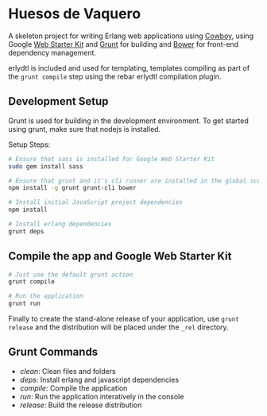 Huesos de Vaquero
=================
A skeleton project for writing Erlang web applications using  [Cowboy](https://github.com/ninenines/cowboy),
using Google [Web Starter Kit](https://github.com/google/web-starter-kit) and
[Grunt](http://gruntjs.com/) for building and [Bower](http://bower.io/) for
front-end dependency management.

erlydtl is included and used for templating, templates compiling as part of
the ``grunt compile`` step using the rebar erlydtl compilation plugin.

Development Setup
-----------------
Grunt is used for building in the development environment. To get started using
grunt, make sure that nodejs is installed.

Setup Steps:

```bash
# Ensure that sass is installed for Google Web Starter Kit
sudo gem install sass

# Ensure that grunt and it's cli runner are installed in the global scope
npm install -g grunt grunt-cli bower

# Install initial JavaScript project dependencies
npm install

# Install erlang dependencies
grunt deps
```

Compile the app and Google Web Starter Kit
------------------------------------------
```bash
# Just use the default grunt action
grunt compile

# Run the application
grunt run
```

Finally to create the stand-alone release of your application, use ``grunt release`` and
the distribution will be placed under the ``_rel`` directory.

Grunt Commands
--------------
- *clean*: Clean files and folders
- *deps*: Install erlang and javascript dependencies
- *compile*: Compile the application
- *run*: Run the application interatively in the console
- *release*: Build the release distribution
